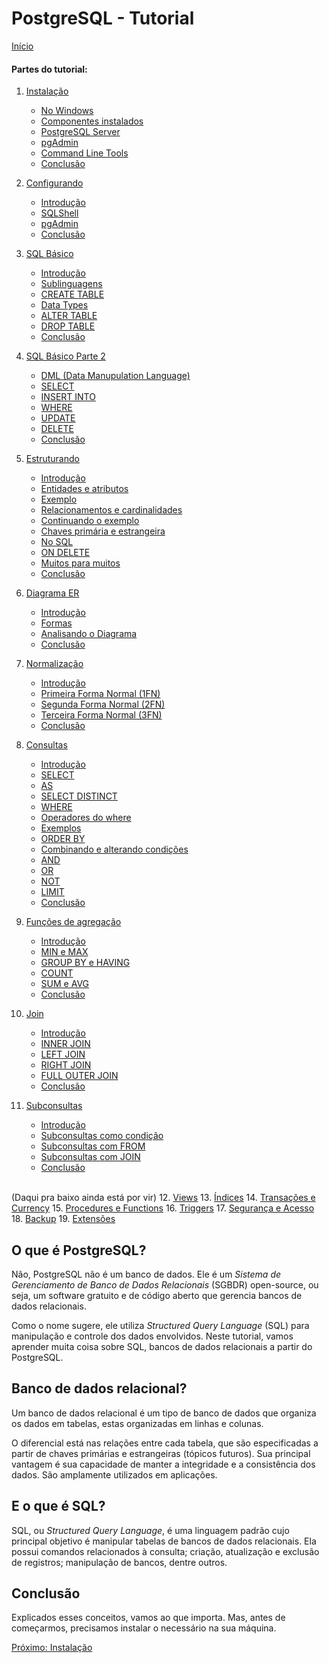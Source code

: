 # PostgreSQL - Tutorial

[Início](/README.md)

#### **Partes do tutorial:**

1. [Instalação](Instalação.md)
    - [No Windows](Instalação.md#No%20Windows)
    - [Componentes instalados](Instalação.md#Componentes%20instalados)
    - [PostgreSQL Server](Instalação.md#PostgreSQL%20Server)
    - [pgAdmin](Instalação.md#pgAdmin)
    - [Command Line Tools](Instalação.md#Command%20Line%20Tools)
    - [Conclusão](Instalação.md#Conclusão)

2. [Configurando](Configurando.md)
    - [Introdução](Configurando.md#Introdução)
    - [SQLShell](Configurando.md#SQLShell)
    - [pgAdmin](Configurando.md#pgAdmin)
    - [Conclusão](Configurando.md#Conclusão)

3. [SQL Básico](SQL-Básico.md)
    - [Introdução](SQL-Básico.md#Introdução)
    - [Sublinguagens](SQL-Básico.md#Sublinguagens)
    - [CREATE TABLE](SQL-Básico.md#CREATE%20TABLE)
    - [Data Types](SQL-Básico.md#Data%20Types)
    - [ALTER TABLE](SQL-Básico.md#ALTER%20TABLE)
    - [DROP TABLE](SQL-Básico.md#DROP%20TABLE)
    - [Conclusão](SQL-Básico.md#Conclusão)

4. [SQL Básico Parte 2](SQL-Básico2.md)
    - [DML (Data Manupulation Language)](SQL-Básico2.md#DML%20(Data%20Manupulation%20Language))
    - [SELECT](SQL-Básico2.md#SELECT)
    - [INSERT INTO](SQL-Básico2.md#INSERT%20INTO)
    - [WHERE](SQL-Básico2.md#WHERE)
    - [UPDATE](SQL-Básico2.md#UPDATE)
    - [DELETE](SQL-Básico2.md#DELETE)
    - [Conclusão](SQL-Básico2.md#Conclusão)

5. [Estruturando](Estruturando.md)
    - [Introdução](Estruturando.md#Introdução)
    - [Entidades e atributos](Estruturando.md#Entidades%20e%20atributos)
    - [Exemplo](Estruturando.md#Exemplo)
    - [Relacionamentos e cardinalidades](Estruturando.md#Relacionamentos%20e%20cardinalidades)
    - [Continuando o exemplo](Estruturando.md#Continuando%20o%20exemplo)
    - [Chaves primária e estrangeira](Estruturando.md#Chaves%20primária%20e%20estrangeira)
    - [No SQL](Estruturando.md#No%20SQL)
    - [ON DELETE](Estruturando.md#ON%20DELETE)
    - [Muitos para muitos](Estruturando.md#Muitos%20para%20muitos)
    - [Conclusão](Estruturando.md#Conclusão)

6. [Diagrama ER](Diagrama-ER.md)
    - [Introdução](Diagrama-ER.md#Introdução)
    - [Formas](Diagrama-ER.md#Formas)
    - [Analisando o Diagrama](Diagrama-ER.md#Analisando%20o%20Diagrama)
    - [Conclusão](Diagrama-ER.md#Conclusão)

7. [Normalização](Normalização.md)
    - [Introdução](Normalização.md#Introdução)
    - [Primeira Forma Normal (1FN)](Normalização.md#Primeira%20Forma%20Normal%20(1FN))
    - [Segunda Forma Normal (2FN)](Normalização.md#Segunda%20Forma%20Normal%20(2FN))
    - [Terceira Forma Normal (3FN)](Normalização.md#Terceira%20Forma%20Normal%20(3FN))
    - [Conclusão](Normalização.md#Conclusão)

8. [Consultas](Consultas.md)
    - [Introdução](Consultas.md#Introdução)
    - [SELECT](Consultas.md#SELECT)
    - [AS](Consultas.md#AS)
    - [SELECT DISTINCT](Consultas.md#SELECT%20DISTINCT)
    - [WHERE](Consultas.md#WHERE)
    - [Operadores do where](Consultas.md#Operadores%20do%20where)
    - [Exemplos](Consultas.md#Exemplos)
    - [ORDER BY](Consultas.md#ORDER%20BY)
    - [Combinando e alterando condições](Consultas.md#Combinando%20e%20alterando%20condições)
    - [AND](Consultas.md#AND)
    - [OR](Consultas.md#OR)
    - [NOT](Consultas.md#NOT)
    - [LIMIT](Consultas.md#LIMIT)
    - [Conclusão](Consultas.md#Conclusão)

9. [Funções de agregação](Funções-de-Agregação.md)
    - [Introdução](Funções-de-Agregação.md#Introdução)
    - [MIN e MAX](Funções-de-Agregação.md#MIN%20e%20MAX)
    - [GROUP BY e HAVING](Funções-de-Agregação.md#GROUP%20BY%20e%20HAVING)
    - [COUNT](Funções-de-Agregação.md#COUNT)
    - [SUM e AVG](Funções-de-Agregação.md#SUM%20e%20AVG)
    - [Conclusão](Funções-de-Agregação.md#Conclusão)

10. [Join](Join.md)
    - [Introdução](Join.md#Introdução)
    - [INNER JOIN](Join.md#INNER%20JOIN)
    - [LEFT JOIN](Join.md#LEFT%20JOIN)
    - [RIGHT JOIN](Join.md#RIGHT%20JOIN)
    - [FULL OUTER JOIN](Join.md#FULL%20OUTER%20JOIN)
    - [Conclusão](Join.md#Conclusão)

11. [Subconsultas](Subconsultas.md)
    - [Introdução](Subconsultas.md#Introdução)
    - [Subconsultas como condição](Subconsultas.md#Subconsultas%20como%20condição)
    - [Subconsultas com FROM](Subconsultas.md#Subconsultas%20com%20FROM)
    - [Subconsultas com JOIN](Subconsultas.md#Subconsultas%20com%20JOIN)
    - [Conclusão](Subconsultas.md#Conclusão)

<br> (Daqui pra baixo ainda está por vir)
12. [Views](Views.md)
13. [Índices](Índices.md)
14. [Transações e Currency](Transações-e-Currency.md)
15. [Procedures e Functions](Procedures-e-Functions.md)
16. [Triggers](Triggers.md)
17. [Segurança e Acesso](Segurança-e-Acesso.md)
18. [Backup](Backup.md)
19. [Extensões](Extensões.md)


## O que é PostgreSQL?

Não, PostgreSQL não é um banco de dados. Ele é um *Sistema de Gerenciamento de Banco de Dados Relacionais* (SGBDR) open-source, ou seja, um software gratuito e de código aberto que gerencia bancos de dados relacionais.

Como o nome sugere, ele utiliza *Structured Query Language* (SQL) para manipulação e controle dos dados envolvidos. Neste tutorial, vamos aprender muita coisa sobre SQL, bancos de dados relacionais a partir do PostgreSQL.

## Banco de dados relacional?

Um banco de dados relacional é um tipo de banco de dados que organiza os dados em tabelas, estas organizadas em linhas e colunas. 

O diferencial está nas relações entre cada tabela, que são especificadas a partir de chaves primárias e estrangeiras (tópicos futuros). Sua principal vantagem é sua capacidade de manter a integridade e a consistência dos dados. São amplamente utilizados em aplicações.

## E o que é SQL?

SQL, ou *Structured Query Language*, é uma linguagem padrão cujo principal objetivo é manipular tabelas de bancos de dados relacionais. Ela possui comandos relacionados à consulta; criação, atualização e exclusão de registros; manipulação de bancos, dentre outros.

## Conclusão

Explicados esses conceitos, vamos ao que importa. Mas, antes de começarmos, precisamos instalar o necessário na sua máquina.

[Próximo: Instalação](Instalação.md)

